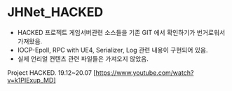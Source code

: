 # JHNet_HACKED

- HACKED 프로젝트 게임서버관련 소스들을 기존 GIT 에서 확인하기가 번거로워서 가져왔음.
- IOCP-Epoll, RPC with UE4, Serializer, Log 관련 내용이 구현되어 있음.
- 실제 언리얼 컨텐츠 관련 파일들은 가져오지 않았음.


Project HACKED.  19.12~20.07
[https://www.youtube.com/watch?v=k1PIExup_MD]